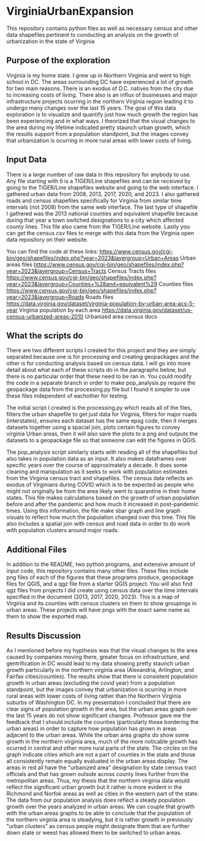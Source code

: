# VirginiaUrbanExpansion
This repository contains python files as well as necessary census and other data shapefiles pertinent to conducting an analysis on the growth of urbanization in the state of Virginia

## Purpose of the exploration
Virginia is my home state. I grew up in Northern Virginia and went to high school in DC. The areas surrounding DC have experienced a lot of growth for two main reasons. There is an exodus of D.C. natives from the city due to increasing costs of living. There also is an influx of businesses and major infrastructure projects ocurring in the northern Virginia region leading it to undergo many changes over the last 15 years. The goal of this data exploration is to visualize and quantify just how much growth the region has been experiencing and in what ways. I theorized that the visual changes to the area during my lifetime indicated pretty staunch urban growth, which the results support from a population standpoint, but the images convey that urbanization is ocurring in more rural areas with lower costs of living. 

## Input Data
There is a large number of raw data in this repository for anybody to use. Any file starting with tl is a TIGER/Line shapefiles and can be received by going to the TIGER/Line shapefiles website and going to the web interface. I gathered urban data from 2008, 2013, 2017, 2020, and 2023. I also gathered roads and census shapefiles specifically for Virginia from similar time intervals (not 2008) from the same web interface. The last type of shapefile I gathered was the 2013 national counties and equivalent shapefile because during that year a town switched designations to a city which affected county lines. This file also came from the TIGER/Line website. Lastly you can get the census csv files to merge with this data from the Virginia open data repository on their website. 

You can find the code at these links:
https://www.census.gov/cgi-bin/geo/shapefiles/index.php?year=2023&layergroup=Urban+Areas    Urban areas files
https://www.census.gov/cgi-bin/geo/shapefiles/index.php?year=2023&layergroup=Census+Tracts  Census Tracts files
https://www.census.gov/cgi-bin/geo/shapefiles/index.php?year=2023&layergroup=Counties+%28and+equivalent%29  Counties files
https://www.census.gov/cgi-bin/geo/shapefiles/index.php?year=2023&layergroup=Roads  Roads files
https://data.virginia.gov/dataset/virginia-population-by-urban-area-acs-5-year  Virginia population by each area
https://data.virginia.gov/dataset/us-census-urbanized-areas-2010    Urbanized area census docs


## What the scripts do
There are two different scripts I created for this project and they are simply separated because one is for processing and creating geopackages and the other is for conducting analysis based on census data. I will go into more detail about what each of these scripts do in the paragraphs below, but there is no particular order that these need to be ran in. You could modify the code in a separate branch in order to make pop_analysis.py require the geopackage data from the processing.py file but I found it simpler to use these files independent of eachother for testing. 

The initial script I created is the processing.py which reads all of the files, filters the urban shapefile to get just data for Virginia, filters for major roads (interstates), ensures each dataset has the same epsg code, then it merges datasets together using a spacial join, plots certain figures to convey virginia Urban areas, then it will also save the plots to a png and outputs the datasets to a geopackage file so that someone can edit the figures in QGIS. 

The pop_analysis script similarly starts with reading all of the shapefiles but also takes in population data as an input. It also makes dataframes over specific years over the course of approximately a decade. It does some cleaning and manipulation as it seeks to work with population estimates from the Virginia census tract and shapefiles. The census data reflects an exodus of Virginians during COVID which is to be expected as people who might not originally be from the area likely went to quarantine in their home states. This file makes calculations based on the growth of urban population before and after the pandemic and how much it increased in post-pandemic times. Using this information, the file make sbar graph and line graph visuals to reflect how much the population changed over this time. This file also includes a spatial join with census and road data in order to do work with population clusters around major roads.

## Additional Files
In addition to the README, two python programs, and extensive amount of input code, this repository contains many other files. These files include png files of each of the figures that these programs produce, geopackage files for QGIS, and a qgz file from a starter QGIS project. You will also find qgz files from projects I did create using census data over the time intervals specified in the document (2013, 2017, 2020, 2023). This is a map of Virginia and its counties with census clusters on them to show groupings in urban areas. These projects will have pngs with the exact same name as them to show the exported map. 

## Results Discussion
As I mentioned before my hypthesis was that the visual changes to the area caused by companies moving there, greater focus on infrastructure, and gentrification in DC would lead to my data showing pretty staunch urban growth particularly in the northern virginia area (Alexandria, Arlington, and Fairfax cities/counties). The results show that there is consistent population growth in urban areas (excluding the covid year) from a population standpoint, but the images convey that urbanization is ocurring in more rural areas with lower costs of living rather than the Northern Virginia suburbs of Washington DC. In my presentation I concluded that there are clear signs of population growth in the area, but the urban areas graph over the last 15 years do not show significant changes. Professor gave me the feedback that I should include the counties (particularly those bordering the urban areas) in order to capture how population has grown in areas adjacent to the urban areas. While the urban area graphs do show some growth in the northern virginia area, much of the more noticable growth has ocurred in central and other more rural parts of the state. The circles on the graph indicate cities which are not a part of counties in the state and those all consistently remain equally evaluated in the urban areas display. The areas in red all have the "urbanized area" designation by state census tract officials and that has grown outside across county lines further from the metropolitan areas. Thus, my thesis that the northern virginia data would reflect the significant urban growth but it rather is more evident in the Richmond and Norfok areas as well as cities in the western part of the state. The data from our population analysis does reflect a steady population growth over the years analyzed in urban areas. We can couple that growth with the urban areas graphs to be able to conclude that the population of the northern virginia area is steadying, but it is rather growth in previously "urban clusters" as census people might designate them that are further down state or weest has allowed them to be switched to urban areas. 